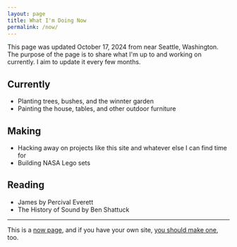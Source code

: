 ```yaml
---
layout: page
title: What I'm Doing Now
permalink: /now/
---
```


This page was updated October 17, 2024 from near Seattle, Washington. The purpose of the page is to share what I'm up to and working on currently. I aim to update it every few months.

## Currently
- Planting trees, bushes, and the winnter garden
- Painting the house, tables, and other outdoor furniture

## Making
- Hacking away on projects like this site and whatever else I can find time for
- Building NASA Lego sets

## Reading
- James by Percival Everett
- The History of Sound by Ben Shattuck

----
This is a [now page](https://nownownow.com/about), and if you have your own site, [you should make one](https://nownownow.com/about), too.